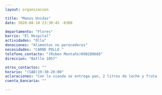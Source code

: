 ```yaml
---
layout: organizacion

title: "Manos Unidas"
date: 2020-08-10 23:30:45 -0300

departamento: "Flores"
barrio: "El Hospital"
actividades: "Olla"
donaciones: "Alimentos no perecederos"
necesidades: "CARNE POLLO "
telefono_contacto: "(Ruben Montaño)098280668"
direccion: "Batlle 1057"

otros_contactos: ""
horario: "(SAB)19:30-20:00"
aclaraciones: "Con la vianda se entrega pan, 2 litros de leche y fruta. 1 vez al mes reciben una canasta de alimentos no perecederos, y cada sábado cuando levantan la vianda se les entrega comida para la mascota"
cuenta_bancaria: ""

---
```

